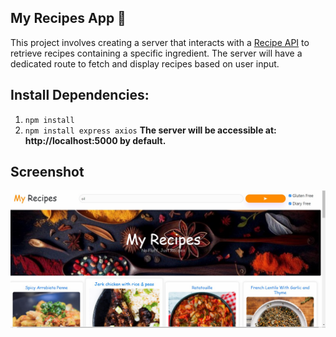 ##   My Recipes App 🍴
This project involves creating a server that interacts with a [Recipe API](https://recipes-goodness-elevation.herokuapp.com/) to retrieve recipes containing a specific ingredient. The server will have a dedicated route to fetch and display recipes based on user input.


## Install Dependencies:
1. ```npm install```
2.  ``` npm install express axios ```
**The server will be accessible at: http://localhost:5000 by default.**

## Screenshot
![img](dist/assets/webImg.jpg)

